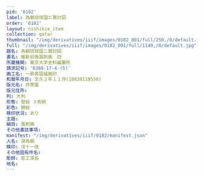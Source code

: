 ```yaml
---
pid: '0182'
label: 為朝琉球国ニ鷲討図
order: '0182'
layout: nishikie_item
collection: qatar
thumbnail: "/img/derivatives/iiif/images/0182_001/full/250,/0/default.jpg"
full: "/img/derivatives/iiif/images/0182_001/full/1140,/0/default.jpg"
題名: 為朝琉球国ニ鷲討図
書名: 維新前後諷刺画　四
所蔵機関: 東京大学史料編纂所
請求記号: '0380-17-4-(5)'
画工名: 一昇斎国福画印
和暦年月日: 文久２年１１月(18620110550)
版元名: 井筒屋
版元住所: 
判: 大判
形態: 竪絵 ３枚続
彩色: 錦絵
検印状況: あり
主題: 
細目: 風刺画
その他書誌事項: 
manifest: "/img/derivatives/iiif/0182/manifest.json"
人名: 源為朝
検印: 戌十一改
その他固有件名: 
彫師: 彫工深長
地名: 
---
```

